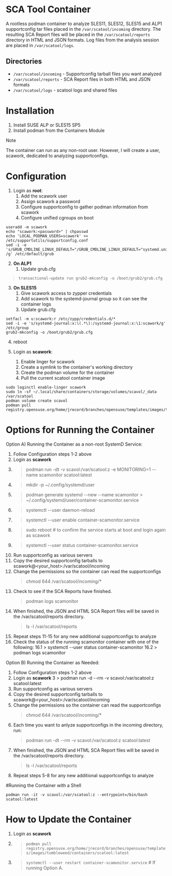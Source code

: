 # SCA Tool Container

A rootless podman container to analyze SLES11, SLES12, SLES15 and ALP1 supportconfig tar files placed in the `/var/scatool/incoming` directory. The resulting SCA Report files will be placed in the `/var/scatool/reports` directory in HTML and JSON formats. Log files from the analysis session are placed in `/var/scatool/logs`.

## Directories

* `/var/scatool/incoming` - Supportconfig tarball files you want analyzed
* `/var/scatool/reports` - SCA Report files in both HTML and JSON formats
* `/var/scatool/logs` - scatool logs and shared files

# Installation

1. Install SUSE ALP or SLES15 SP5
2. Install podman from the Containers Module

> [!NOTE]
> The container can run as any non-root user. However, I will create a user, scawork, dedicated to analyzing supportconfigs.

# Configuration

1. Login as **root**:
   1. Add the scawork user
   2. Assign scawork a password
   3. Configure supportconfig to gather podman information from scawork
   4. Configure unified cgroups on boot

```
useradd -m scawork
echo "scawork:<password>" | chpasswd
echo 'LOCAL_PODMAN_USERS=scawork' >> /etc/supportutils/supportconfig.conf
sed -i -e 's/GRUB_CMDLINE_LINUX_DEFAULT="/GRUB_CMDLINE_LINUX_DEFAULT="systemd.unified_cgroup_hierarchy=1 /g' /etc/default/grub
```

2. **On ALP1**
   1. Update grub.cfg
> `transactional-update run grub2-mkconfig -o /boot/grub2/grub.cfg`

3. **On SLES15**
   1. Give scawork access to zypper credentials
   2. Add scawork to the systemd-journal group so it can see the container logs
   3. Update grub.cfg

```
setfacl -m u:scawork:r /etc/zypp/credentials.d/*
sed -i -e 's/systemd-journal:x:\(.*\):/systemd-journal:x:\1:scawork/g' /etc/group
grub2-mkconfig -o /boot/grub2/grub.cfg
```

4. reboot

5. Login as **scawork**:
   1. Enable linger for scawork
   2. Create a symlink to the container's working directory
   3. Create the podman volume for the container
   4. Pull the current scatool container image

```
sudo loginctl enable-linger scawork
sudo ln -sf ~/.local/share/containers/storage/volumes/scavol/_data /var/scatool
podman volume create scavol
podman pull registry.opensuse.org/home/jrecord/branches/opensuse/templates/images/tumbleweed/containers/scatool:latest
```

# Options for Running the Container

Option A) Running the Container as a non-root SystemD Service:
 1.  Follow Configuration steps 1-2 above
 2.  Login as **scawork**
 3.  > podman run -dt -v scavol:/var/scatool:z -e MONITORING=1 --name scamonitor scatool:latest
 4.  > mkdir -p ~/.config/systemd/user
 5.  > podman generate systemd --new --name scamonitor > ~/.config/systemd/user/container-scamonitor.service
 6.  > systemctl --user daemon-reload
 7.  > systemctl --user enable container-scamonitor.service
 8.  > sudo reboot # to confirm the service starts at boot and login again as scawork
 9.  > systemctl --user status container-scamonitor.service
10.  Run supportconfig as various servers
11.  Copy the desired supportconfig tarballs to scawork@<your_host>:/var/scatool/incoming
12.  Change the permissions so the container can read the supportconfigs
     > chmod 644 /var/scatool/incoming/*
13.  Check to see if the SCA Reports have finished.
     > podman logs scamonitor
14.  When finished, the JSON and HTML SCA Report files will be saved in the /var/scatool/reports directory.
     > ls -l /var/scatool/reports
15.  Repeat steps 11-15 for any new additional supportconfigs to analyze
16.  Check the status of the running scamonitor container with one of the following:
16.1 > systemctl --user status container-scamonitor
16.2 > podman logs scamonitor

Option B) Running the Container as Needed:
1.  Follow Configuration steps 1-2 above
2.  Login as **scawork**
3   > podman run -d --rm -v scavol:/var/scatool:z scatool:latest
4.  Run supportconfig as various servers
5.  Copy the desired supportconfig tarballs to scawork@<your_host>:/var/scatool/incoming
6.  Change the permissions so the container can read the supportconfigs
    > chmod 644 /var/scatool/incoming/*
7.  Each time you want to anlyze supportconfigs in the incoming directory, run:
    > podman run -dt --rm -v scavol:/var/scatool:z scatool:latest
8.  When finished, the JSON and HTML SCA Report files will be saved in the /var/scatool/reports directory.
    > ls -l /var/scatool/reports
9.  Repeat steps 5-8 for any new additional supportconfigs to analyze

#Running the Container with a Shell

`podman run -it -v scavol:/var/scatool:z --entrypoint=/bin/bash scatool:latest`

# How to Update the Container
1. Login as **scawork**
2. > `podman pull registry.opensuse.org/home/jrecord/branches/opensuse/templates/images/tumbleweed/containers/scatool:latest`
3. > `systemctl --user restart container-scamonitor.service` # If running Option A.

